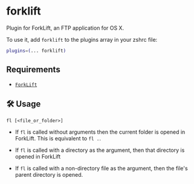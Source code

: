 # forklift

Plugin for ForkLift, an FTP application for OS X.

To use it, add `forklift` to the plugins array in your zshrc file:

```zsh
plugins=(... forklift)
```

## Requirements

-   [`ForkLift`](HTTPS://binarynights.com/)

## 🛠️ Usage

`fl [<file_or_folder>]`

-   If `fl` is called without arguments then the current folder is opened in
    ForkLift. This is equivalent to `fl .`.

-   If `fl` is called with a directory as the argument, then that directory is
    opened in ForkLift

-   If `fl` is called with a non-directory file as the argument, then the file's
    parent directory is opened.
